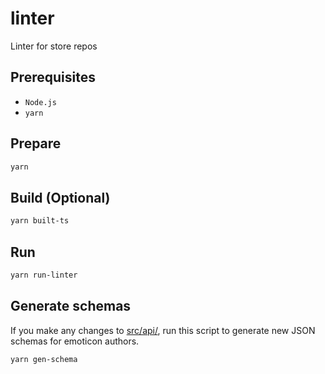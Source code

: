 # linter

Linter for store repos

## Prerequisites
* `Node.js`
* `yarn`

## Prepare

```bash
yarn
```

## Build (Optional)

```bash
yarn built-ts
```

## Run

```bash
yarn run-linter
```

## Generate schemas

If you make any changes to [src/api/](src/api/), run this script to generate new JSON schemas for emoticon authors.

```bash
yarn gen-schema
```
